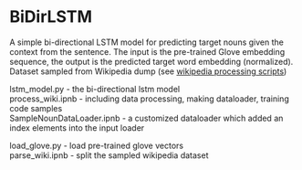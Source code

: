 # BiDirLSTM

A simple bi-directional LSTM model for predicting target nouns given the context from the sentence. The input is the pre-trained Glove embedding sequence, the output is the predicted target word embedding (normalized).   
Dataset sampled from Wikipedia dump (see [wikipedia processing scripts](https://github.com/lostkuma/wikidump))

lstm_model.py - the bi-directional lstm model  
process_wiki.ipnb - including data processing, making dataloader, training code samples  
SampleNounDataLoader.ipnb - a customized dataloader which added an index elements into the input loader  

load_glove.py - load pre-trained glove vectors  
parse_wiki.ipnb - split the sampled wikipedia dataset  
